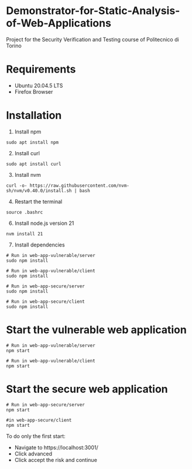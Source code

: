 # Demonstrator-for-Static-Analysis-of-Web-Applications
Project for the Security Verification and Testing course of Politecnico di Torino

# Requirements
- Ubuntu 20.04.5 LTS
- Firefox Browser

# Installation
1. Install npm
```
sudo apt install npm
```
2. Install curl
```
sudo apt install curl
```
3. Install nvm
```
curl -o- https://raw.githubusercontent.com/nvm-sh/nvm/v0.40.0/install.sh | bash
```
4. Restart the terminal
```
source .bashrc
```
6. Install node.js version 21
```
nvm install 21
```
7. Install dependencies
```
# Run in web-app-vulnerable/server
sudo npm install

# Run in web-app-vulnerable/client
sudo npm install

# Run in web-app-secure/server
sudo npm install

# Run in web-app-secure/client
sudo npm install
```

# Start the vulnerable web application
```
# Run in web-app-vulnerable/server
npm start

# Run in web-app-vulnerable/client
npm start
```
# Start the secure web application 
```
# Run in web-app-secure/server
npm start

#in web-app-secure/client
npm start
```
To do only the first start: <br/>
- Navigate to https://localhost:3001/ <br/>
- Click advanced
- Click accept the risk and continue
